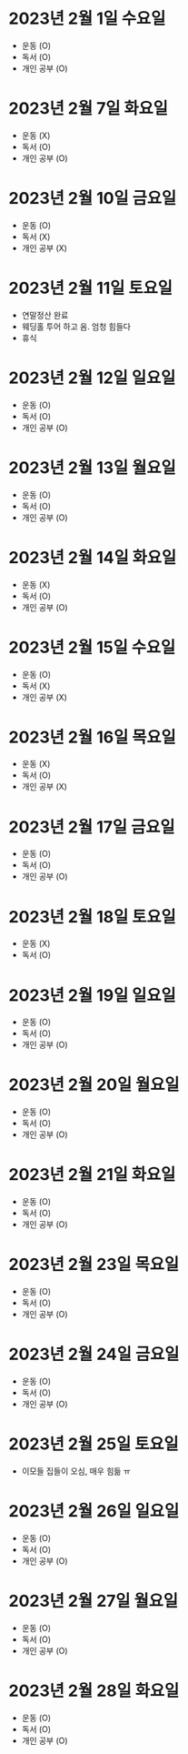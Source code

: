 # 2023년 2월 1일 수요일 

- 운동 (O)
- 독서 (O)
- 개인 공부 (O)

# 2023년 2월 7일 화요일 

- 운동 (X)
- 독서 (O)
- 개인 공부 (O)

# 2023년 2월 10일 금요일 

- 운동 (O)
- 독서 (X)
- 개인 공부 (X)

# 2023년 2월 11일 토요일 

- 연말정산 완료 
- 웨딩홀 투어 하고 옴. 엄청 힘들다 
- 휴식 

# 2023년 2월 12일 일요일 

- 운동 (O)
- 독서 (O)
- 개인 공부 (O)

# 2023년 2월 13일 월요일 

- 운동 (O)
- 독서 (O)
- 개인 공부 (O)

# 2023년 2월 14일 화요일 

- 운동 (X)
- 독서 (O)
- 개인 공부 (O)

# 2023년 2월 15일 수요일 

- 운동 (O)
- 독서 (X)
- 개인 공부 (X)

# 2023년 2월 16일 목요일 

- 운동 (X)
- 독서 (O)
- 개인 공부 (X)

# 2023년 2월 17일 금요일 

- 운동 (O)
- 독서 (O)
- 개인 공부 (O)

# 2023년 2월 18일 토요일 

- 운동 (X)
- 독서 (O)

# 2023년 2월 19일 일요일 

- 운동 (O)
- 독서 (O)
- 개인 공부 (O)

# 2023년 2월 20일 월요일 

- 운동 (O)
- 독서 (O)
- 개인 공부 (O)

# 2023년 2월 21일 화요일 

- 운동 (O)
- 독서 (O)
- 개인 공부 (O)

# 2023년 2월 23일 목요일
- 운동 (O)
- 독서 (O)
- 개인 공부 (O)

# 2023년 2월 24일 금요일 

- 운동 (O)
- 독서 (O)
- 개인 공부 (O)

# 2023년 2월 25일 토요일 

- 이모들 집들이 오심, 매우 힘듦 ㅠ

# 2023년 2월 26일 일요일 

- 운동 (O)
- 독서 (O)
- 개인 공부 (O)

# 2023년 2월 27일 월요일

- 운동 (O)
- 독서 (O)
- 개인 공부 (O)

# 2023년 2월 28일 화요일 

- 운동 (O)
- 독서 (O)
- 개인 공부 (O)
